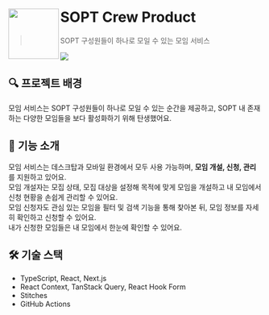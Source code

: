 # SOPT Crew Product <img src="https://user-images.githubusercontent.com/58380158/228783681-abf6e13f-b274-4150-a043-32161b7539ad.png" align="left" width="100" />
> SOPT 구성원들이 하나로 모일 수 있는 모임 서비스

<img src="https://user-images.githubusercontent.com/58380158/228786812-912b193e-11d2-4b95-8e1f-38a04177c9f4.png" />

## 🔍 프로젝트 배경
모임 서비스는 SOPT 구성원들이 하나로 모일 수 있는 순간을 제공하고, SOPT 내 존재하는 다양한 모임들을 보다 활성화하기 위해 탄생했어요.

## 📢 기능 소개
모임 서비스는 데스크탑과 모바일 환경에서 모두 사용 가능하며, **모임 개설, 신청, 관리**를 지원하고 있어요.<br />
모임 개설자는 모집 상태, 모집 대상을 설정해 목적에 맞게 모임을 개설하고 내 모임에서 신청 현황을 손쉽게 관리할 수 있어요.<br />
모임 신청자도 관심 있는 모임을 필터 및 검색 기능을 통해 찾아본 뒤, 모임 정보를 자세히 확인하고 신청할 수 있어요.<br />
내가 신청한 모임들은 내 모임에서 한눈에 확인할 수 있어요.

## 🛠️ 기술 스택
- TypeScript, React, Next.js
- React Context, TanStack Query, React Hook Form
- Stitches
- GitHub Actions
